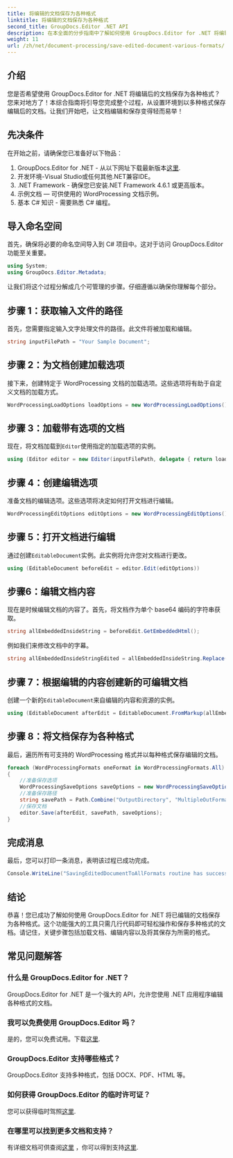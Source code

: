 ```yaml
---
title: 将编辑的文档保存为各种格式
linktitle: 将编辑的文档保存为各种格式
second_title: GroupDocs.Editor .NET API
description: 在本全面的分步指南中了解如何使用 GroupDocs.Editor for .NET 将编辑后的文档保存为各种格式。
weight: 11
url: /zh/net/document-processing/save-edited-document-various-formats/
---
```

## 介绍
您是否希望使用 GroupDocs.Editor for .NET 将编辑后的文档保存为各种格式？您来对地方了！本综合指南将引导您完成整个过程，从设置环境到以多种格式保存编辑后的文档。让我们开始吧，让文档编辑和保存变得轻而易举！
## 先决条件
在开始之前，请确保您已准备好以下物品：
1.  GroupDocs.Editor for .NET - 从以下网址下载最新版本[这里](https://releases.groupdocs.com/editor/net/).
2. 开发环境-Visual Studio或任何其他.NET兼容IDE。
3. .NET Framework - 确保您已安装.NET Framework 4.6.1 或更高版本。
4. 示例文档 — 可供使用的 WordProcessing 文档示例。
5. 基本 C# 知识 - 需要熟悉 C# 编程。
## 导入命名空间
首先，确保将必要的命名空间导入到 C# 项目中。这对于访问 GroupDocs.Editor 功能至关重要。
```csharp
using System;
using GroupDocs.Editor.Metadata;
```
让我们将这个过程分解成几个可管理的步骤。仔细遵循以确保你理解每个部分。
## 步骤 1：获取输入文件的路径
首先，您需要指定输入文字处理文件的路径。此文件将被加载和编辑。
```csharp
string inputFilePath = "Your Sample Document";
```
## 步骤 2：为文档创建加载选项
接下来，创建特定于 WordProcessing 文档的加载选项。这些选项将有助于自定义文档的加载方式。
```csharp
WordProcessingLoadOptions loadOptions = new WordProcessingLoadOptions();
```
## 步骤 3：加载带有选项的文档
现在，将文档加载到`Editor`使用指定的加载选项的实例。
```csharp
using (Editor editor = new Editor(inputFilePath, delegate { return loadOptions; }))
```
## 步骤 4：创建编辑选项
准备文档的编辑选项。这些选项将决定如何打开文档进行编辑。
```csharp
WordProcessingEditOptions editOptions = new WordProcessingEditOptions();
```
## 步骤 5：打开文档进行编辑
通过创建`EditableDocument`实例。此实例将允许您对文档进行更改。
```csharp
using (EditableDocument beforeEdit = editor.Edit(editOptions))
```
## 步骤6：编辑文档内容
现在是时候编辑文档的内容了。首先，将文档作为单个 base64 编码的字符串获取。
```csharp
string allEmbeddedInsideString = beforeEdit.GetEmbeddedHtml();
```
例如我们来修改文档中的字幕。
```csharp
string allEmbeddedInsideStringEdited = allEmbeddedInsideString.Replace("Subtitle", "Edited subtitle");
```
## 步骤 7：根据编辑的内容创建新的可编辑文档
创建一个新的`EditableDocument`来自编辑的内容和资源的实例。
```csharp
using (EditableDocument afterEdit = EditableDocument.FromMarkup(allEmbeddedInsideStringEdited, null))
```
## 步骤 8：将文档保存为各种格式
最后，遍历所有可支持的 WordProcessing 格式并以每种格式保存编辑的文档。
```csharp
foreach (WordProcessingFormats oneFormat in WordProcessingFormats.All)
{
    //准备保存选项
    WordProcessingSaveOptions saveOptions = new WordProcessingSaveOptions(oneFormat);
    //准备保存路径
    string savePath = Path.Combine("OutputDirectory", "MultipleOutFormats." + saveOptions.OutputFormat.Extension);
    //保存文档
    editor.Save(afterEdit, savePath, saveOptions);
}
```
## 完成消息
最后，您可以打印一条消息，表明该过程已成功完成。
```csharp
Console.WriteLine("SavingEditedDocumentToAllFormats routine has successfully finished");
```
## 结论
恭喜！您已成功了解如何使用 GroupDocs.Editor for .NET 将已编辑的文档保存为各种格式。这个功能强大的工具只需几行代码即可轻松操作和保存多种格式的文档。请记住，关键步骤包括加载文档、编辑内容以及将其保存为所需的格式。
## 常见问题解答
### 什么是 GroupDocs.Editor for .NET？
GroupDocs.Editor for .NET 是一个强大的 API，允许您使用 .NET 应用程序编辑各种格式的文档。
### 我可以免费使用 GroupDocs.Editor 吗？
是的，您可以免费试用。下载[这里](https://releases.groupdocs.com/).
### GroupDocs.Editor 支持哪些格式？
GroupDocs.Editor 支持多种格式，包括 DOCX、PDF、HTML 等。
### 如何获得 GroupDocs.Editor 的临时许可证？
您可以获得临时驾照[这里](https://purchase.groupdocs.com/temporary-license/).
### 在哪里可以找到更多文档和支持？
有详细文档可供查阅[这里](https://tutorials.groupdocs.com/editor/net/) ，你可以得到支持[这里](https://forum.groupdocs.com/c/editor/20).